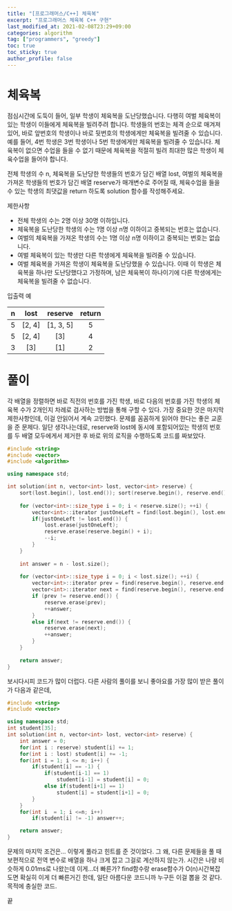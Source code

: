 ```yaml
---
title: "[프로그래머스/C++] 체육복"
excerpt: "프로그래머스 체육복 C++ 구현"
last_modified_at: 2021-02-08T23:29+09:00
categories: algorithm
tag: ["programmers", "greedy"]
toc: true
toc_sticky: true
author_profile: false
---
```


# 체육복

점심시간에 도둑이 들어, 일부 학생이 체육복을 도난당했습니다. 다행히 여벌 체육복이 있는 학생이 이들에게 체육복을 빌려주려 합니다. 학생들의 번호는 체격 순으로 매겨져 있어, 바로 앞번호의 학생이나 바로 뒷번호의 학생에게만 체육복을 빌려줄 수 있습니다. 예를 들어, 4번 학생은 3번 학생이나 5번 학생에게만 체육복을 빌려줄 수 있습니다. 체육복이 없으면 수업을 들을 수 없기 때문에 체육복을 적절히 빌려 최대한 많은 학생이 체육수업을 들어야 합니다.

전체 학생의 수 n, 체육복을 도난당한 학생들의 번호가 담긴 배열 lost, 여벌의 체육복을 가져온 학생들의 번호가 담긴 배열 reserve가 매개변수로 주어질 때, 체육수업을 들을 수 있는 학생의 최댓값을 return 하도록 solution 함수를 작성해주세요.

제한사항

* 전체 학생의 수는 2명 이상 30명 이하입니다.  
* 체육복을 도난당한 학생의 수는 1명 이상 n명 이하이고 중복되는 번호는 없습니다.  
* 여벌의 체육복을 가져온 학생의 수는 1명 이상 n명 이하이고 중복되는 번호는 없습니다.  
* 여벌 체육복이 있는 학생만 다른 학생에게 체육복을 빌려줄 수 있습니다.  
* 여벌 체육복을 가져온 학생이 체육복을 도난당했을 수 있습니다. 이때 이 학생은 체육복을 하나만 도난당했다고 가정하며, 남은 체육복이 하나이기에 다른 학생에게는 체육복을 빌려줄 수 없습니다.  

입출력 예

| n | lost	| reserve | return |
| :---: | :---: | :---: | :---: |
| 5 | [2, 4] | [1, 3, 5] | 5 |
| 5 | [2, 4] | [3]| 4 |
| 3 | [3] | [1] | 2 |

# 풀이

각 배열을 정렬하면 바로 직전의 번호를 가진 학생, 바로 다음의 번호를 가진 학생의 체육복 수가 2개인지 차례로 검사하는 방법을 통해 구할 수 있다.
가장 중요한 것은 마지막 제한사항인데, 이걸 안읽어서 계속 고민했다. 문제를 꼼꼼하게 읽어야 한다는 좋은 교훈을 준 문제다.
일단 생각나는데로, reserve와 lost에 동시에 포함되어있는 학생의 번호를 두 배열 모두에게서 제거한 후 바로 위의 로직을 수행하도록 코드를 짜보았다.

``` c++
#include <string>
#include <vector>
#include <algorithm>

using namespace std;

int solution(int n, vector<int> lost, vector<int> reserve) {
    sort(lost.begin(), lost.end()); sort(reserve.begin(), reserve.end());
    
    for (vector<int>::size_type i = 0; i < reserve.size(); ++i) {
        vector<int>::iterator justOneLeft = find(lost.begin(), lost.end(), reserve[i]);
        if(justOneLeft != lost.end()) {
            lost.erase(justOneLeft);
            reserve.erase(reserve.begin() + i);
            --i;
        }
    }
    
    int answer = n - lost.size();
    
    for (vector<int>::size_type i = 0; i < lost.size(); ++i) {
        vector<int>::iterator prev = find(reserve.begin(), reserve.end(), lost[i] - 1);
        vector<int>::iterator next = find(reserve.begin(), reserve.end(), lost[i] + 1);
        if (prev != reserve.end()) {
            reserve.erase(prev);
            ++answer;
        }
        else if(next != reserve.end()) {
            reserve.erase(next);
            ++answer;
        }
    }
    
    return answer;
}
```

보시다시피 코드가 많이 더럽다. 다른 사람의 풀이를 보니 좋아요를 가장 많이 받은 풀이가 다음과 같은데,

``` c++
#include <string>
#include <vector>

using namespace std;
int student[35];
int solution(int n, vector<int> lost, vector<int> reserve) {
    int answer = 0;
    for(int i : reserve) student[i] += 1;
    for(int i : lost) student[i] += -1;
    for(int i = 1; i <= n; i++) {
        if(student[i] == -1) {
            if(student[i-1] == 1) 
                student[i-1] = student[i] = 0;
            else if(student[i+1] == 1) 
                student[i] = student[i+1] = 0;
        }
    }
    for(int i  = 1; i <=n; i++)
        if(student[i] != -1) answer++;

    return answer;
}
```

문제의 마지막 조건은... 이렇게 풀라고 힌트를 준 것이었다. 그 왜, 다른 문제들을 풀 때 보편적으로 전역 변수로 배열을 하나 크게 잡고 그걸로 계산하지 않는가.
시간은 나랑 비슷하게 0.01ms로 나왔는데 이게...더 빠른가? find함수랑 erase함수가 O(n)시간복잡도면 확실히 이게 더 빠른거긴 한데, 일단 아름다운 코드니까 누구든 이걸 뽑을 것 같다. 목적에 충실한 코드.

끝